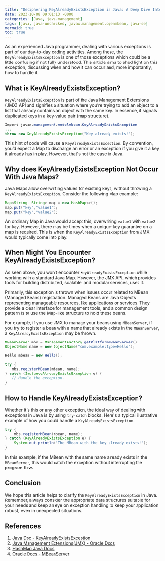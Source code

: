 ```yaml
---
title: "Deciphering KeyAlreadyExistsException in Java: A Deep Dive Into One of Java’s Exception Handling Scenarios"
date: 2023-10-08 09:01:13 -0000
categories: [Java, java.management]
tags: [java, java-unchecked, javax.management.openmbean, java-se]
mermaid: true
toc: true
---
```



As an experienced Java programmer, dealing with various exceptions is part of our day-to-day coding activities. Among these, the `KeyAlreadyExistsException` is one of those exceptions which could be a little confusing if not fully understood. This article aims to shed light on this exception, discussing when and how it can occur and, more importantly, how to handle it. 

## What is KeyAlreadyExistsException? 

`KeyAlreadyExistsException` is part of the Java Management Extensions (JMX) API and signifies a situation where you’re trying to add an object to a list that already contains an object with the same key. In essence, it signals duplicated keys in a key-value pair (map structure).

```java
Import javax.management.modelmbean.KeyAlreadyExistsException;
...
throw new KeyAlreadyExistsException("Key already exists!");
```

This hint of code will cause a `KeyAlreadyExistsException`. By convention, you’d expect a Map to discharge an error or an exception if you give it a key it already has in play. However, that's not the case in Java. 

## Why does KeyAlreadyExistsException Not Occur With Java Maps? 

Java Maps allow overwriting values for existing keys, without throwing a `KeyAlreadyExistsException`. Consider the following Map example:

```java
Map<String, String> map = new HashMap<>();
map.put("key","value1");
map.put("key","value2");
```

An ordinary Map in Java would accept this, overwriting `value1` with `value2` for `key`. However, there may be times when a unique-key guarantee on a map is required. This is when the `KeyAlreadyExistsException` from JMX would typically come into play.

## When Might You Encounter KeyAlreadyExistsException?

As seen above, you won't encounter `KeyAlreadyExistsException` while working with a standard Java Map. However, the JMX API, which provides tools for building distributed, scalable, and modular services, uses it. 

Primarily, this exception is thrown when issues occur related to MBean (Managed Beans) registration. Managed Beans are Java Objects representing manageable resources, like applications or services. They provide a clear interface for management tools, and a common design pattern is to use the Map-like structure to hold these beans.

For example, if you use JMX to manage your beans using `MBeanServer`, if you try to register a bean with a name that already exists in the `MBeanServer`, a `KeyAlreadyExistsException` may be thrown.

```java
MBeanServer mbs = ManagementFactory.getPlatformMBeanServer();
ObjectName name = new ObjectName("com.example:type=Hello");

Hello mbean = new Hello();

try {
   mbs.registerMBean(mbean, name);
} catch (InstanceAlreadyExistsException e) {
   // Handle the exception.
}
```

## How to Handle KeyAlreadyExistsException?

Whether it's this or any other exception, the ideal way of dealing with exceptions in Java is by using `try-catch` blocks. Here's a typical illustrative example of how you could handle a `KeyAlreadyExistsException`.

```java
try {
    mbs.registerMBean(mbean, name);
} catch (KeyAlreadyExistsException e) {
    System.out.println("The MBean with the key already exists!");
}
```

In this example, if the MBean with the same name already exists in the `MBeanServer`, this would catch the exception without interrupting the program flow. 

## Conclusion

We hope this article helps to clarify the `KeyAlreadyExistsException` in Java. Remember, always consider the appropriate data structures suitable for your needs and keep an eye on exception handling to keep your application robust, even in unexpected situations.

## References

1. [Java Doc - KeyAlreadyExistsException](https://docs.oracle.com/cd/E19879-01/819-4712/6n6s5mm64/index.html)
2. [Java Management Extensions(JMX) - Oracle Docs](https://docs.oracle.com/javase/tutorial/jmx/index.html)
3. [HashMap Java Docs](https://docs.oracle.com/javase/8/docs/api/java/util/HashMap.html)
4. [Oracle Docs - MBeanServer](https://docs.oracle.com/javase/7/docs/api/javax/management/MBeanServer.html)
